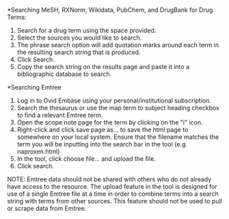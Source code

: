 *Searching MeSH, RXNorm, Wikidata, PubChem, and DrugBank for Drug Terms:

1. Search for a drug term using the space provided.
2. Select the sources you would like to search.
3. The phrase search option will add quotation marks around each term in the resulting search string that is produced.
4. Click Search.
5. Copy the search string on the results page and paste it into a bibliographic database to search.

*Searching Emtree

1. Log in to Ovid Embase using your personal/institutional subscription.
2. Search the thesaurus or use the map term to subject heading checkbox to find a relevant Emtree term.
3. Open the scope note page for the term by clicking on the "i" icon.
4. Right-click and click save page as... to save the html page to somewhere on your local system. Ensure that the filename matches the term you will be inputting into the search bar in the tool (e.g. naproxen.html)
5. In the tool, click choose file... and upload the file.
6. Click search.

NOTE: Emtree data should not be shared with others who do not already have access to the resource. The upload feature in the tool is designed for use of a single Emtree file at a time in order to combine terms into a search string with terms from other sources. This feature should not be used to pull or scrape data from Emtree.
